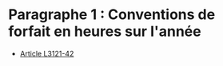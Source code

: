 # Paragraphe 1 : Conventions de forfait en heures sur l'année

* [Article L3121-42](./LEGIARTI000019356917.md)
